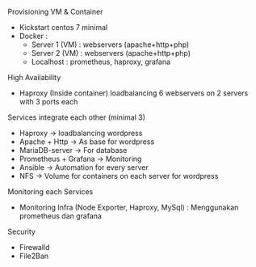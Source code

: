 Provisioning VM & Container
- Kickstart centos 7 minimal
- Docker :
	- Server 1 (VM) : webservers (apache+http+php)
	- Server 2 (VM)	: webservers (apache+http+php)
	- Localhost     : prometheus, haproxy, grafana

High Availability
- Haproxy (Inside container) loadbalancing 6 webservers on 2 servers with 3 ports each

Services integrate each other (minimal 3)
- Haproxy -> loadbalancing wordpress 
- Apache + Http -> As base for wordpress
- MariaDB-server -> For database
- Prometheus + Grafana -> Monitoring
- Ansible -> Automation for every server
- NFS -> Volume for containers on each server for wordpress

Monitoring each Services
- Monitoring Infra (Node Exporter, Haproxy, MySql) : Menggunakan prometheus dan grafana

Security
- Firewalld
- File2Ban